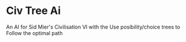 # Civ Tree Ai
 An AI for Sid Mier's Civilisation VI with the Use posibility/choice trees to Follow the optimal path
